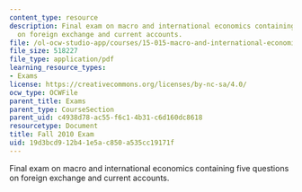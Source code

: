 ```yaml
---
content_type: resource
description: Final exam on macro and international economics containing five questions
  on foreign exchange and current accounts.
file: /ol-ocw-studio-app/courses/15-015-macro-and-international-economics-fall-2011/19d3bcd912b41e5ac850a535cc19171f_MIT15_015F11_examf10.pdf
file_size: 518227
file_type: application/pdf
learning_resource_types:
- Exams
license: https://creativecommons.org/licenses/by-nc-sa/4.0/
ocw_type: OCWFile
parent_title: Exams
parent_type: CourseSection
parent_uid: c4938d78-ac55-f6c1-4b31-c6d160dc8618
resourcetype: Document
title: Fall 2010 Exam
uid: 19d3bcd9-12b4-1e5a-c850-a535cc19171f
---
```

Final exam on macro and international economics containing five questions on foreign exchange and current accounts.